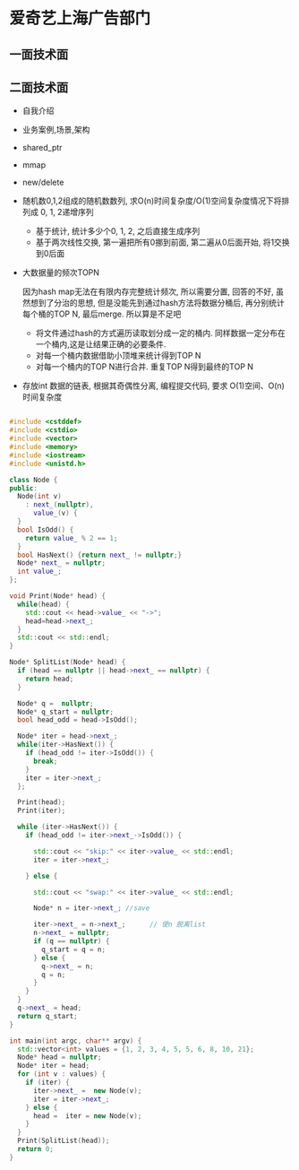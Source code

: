 # 爱奇艺上海广告部门

## 一面技术面





## 二面技术面

- 自我介绍
- 业务案例,场景,架构

- shared_ptr 

- mmap

- new/delete

- 随机数0,1,2组成的随机数数列, 求O(n)时间复杂度/O(1)空间复杂度情况下将排列成 0, 1, 2递增序列

  - 基于统计, 统计多少个0, 1, 2, 之后直接生成序列
  - 基于两次线性交换, 第一遍把所有0挪到前面, 第二遍从0后面开始, 将1交换到0后面

- 大数据量的频次TOPN

  因为hash map无法在有限内存完整统计频次, 所以需要分置, 回答的不好, 虽然想到了分治的思想, 但是没能先到通过hash方法将数据分桶后, 再分别统计每个桶的TOP N, 最后merge. 所以算是不足吧

  - 将文件通过hash的方式遍历读取划分成一定的桶内. 同样数据一定分布在一个桶内,这是让结果正确的必要条件.
  - 对每一个桶内数据借助小顶堆来统计得到TOP N
  - 对每一个桶内的TOP N进行合并. 重复TOP N得到最终的TOP N

- 存放int 数据的链表, 根据其奇偶性分离, 编程提交代码, 要求 O(1)空间、O(n)时间复杂度

```c++

#include <cstddef>
#include <cstdio>
#include <vector>
#include <memory>
#include <iostream>
#include <unistd.h>

class Node {
public:
  Node(int v)
    : next_(nullptr),
      value_(v) {
  }
  bool IsOdd() {
    return value_ % 2 == 1;
  }
  bool HasNext() {return next_ != nullptr;}
  Node* next_ = nullptr;
  int value_;
};

void Print(Node* head) {
  while(head) {
    std::cout << head->value_ << "->";
    head=head->next_;
  }
  std::cout << std::endl;
}

Node* SplitList(Node* head) {
  if (head == nullptr || head->next_ == nullptr) {
    return head;
  }

  Node* q =  nullptr;
  Node* q_start = nullptr;
  bool head_odd = head->IsOdd();

  Node* iter = head->next_;
  while(iter->HasNext()) {
    if (head_odd != iter->IsOdd()) {
      break;
    }
    iter = iter->next_;
  };

  Print(head);
  Print(iter);

  while (iter->HasNext()) {
    if (head_odd != iter->next_->IsOdd()) {

      std::cout << "skip:" << iter->value_ << std::endl;
      iter = iter->next_;

    } else {

      std::cout << "swap:" << iter->value_ << std::endl;

      Node* n = iter->next_; //save

      iter->next_ = n->next_;      // 使n 脱离list
      n->next_ = nullptr;
      if (q == nullptr) {
        q_start = q = n;
      } else {
        q->next_ = n;
        q = n;
      }
    }
  }
  q->next_ = head;
  return q_start;
}

int main(int argc, char** argv) {
  std::vector<int> values = {1, 2, 3, 4, 5, 5, 6, 8, 10, 21};
  Node* head = nullptr;
  Node* iter = head;
  for (int v : values) {
    if (iter) {
      iter->next_ =  new Node(v);
      iter = iter->next_;
    } else {
      head =  iter = new Node(v);
    }
  }
  Print(SplitList(head));
  return 0;
}
```

